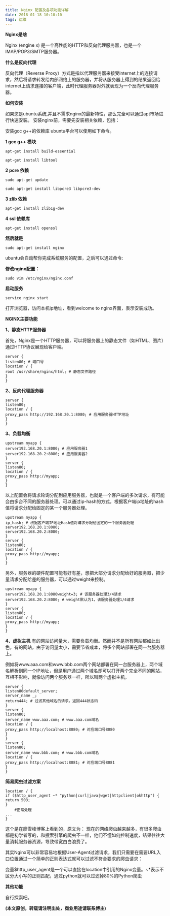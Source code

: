 ```yaml
---
title: Nginx 配置及各项功能详解
date: 2018-01-18 10:10:10
tags: 运维
---
```


**Nginx是啥**

Nginx (engine x) 是一个高性能的HTTP和反向代理服务器，也是一个IMAP/POP3/SMTP服务器。

**什么是反向代理**

反向代理（Reverse Proxy）方式是指以代理服务器来接受internet上的连接请求，然后将请求转发给内部网络上的服务器，并将从服务器上得到的结果返回给internet上请求连接的客户端，此时代理服务器对外就表现为一个反向代理服务器。

**如何安装**

如果您是ubuntu系统,并且不需求nginx的最新特性，那么完全可以通过apt市场进行快速安装。 
安装nginx前，需要先安装相关依赖，包括： 

安装gcc g++的依赖库 
ubuntu平台可以使用如下命令。 

**1 gcc g++ 模块**

    apt-get install build-essential 

    apt-get install libtool 

**2 pcre 依赖** 

    sudo apt-get update 

    sudo apt-get install libpcre3 libpcre3-dev 

**3 zlib 依赖** 

    apt-get install zlib1g-dev 

**4 ssl 依赖库** 

    apt-get install openssl

**然后就是** 
    
    sudo apt-get install nginx

ubuntu会自动帮你完成系统服务的配置，之后可以通过命令: 

**修改nginx配置：**

    sudo vim /etc/nginx/nginx.conf  

**启动服务** 

    service nginx start 

打开浏览器，访问本机ip地址，看到welcome to nginx界面，表示安装成功。

**NGINX主要功能**

**1、静态HTTP服务器**

首先，Nginx是一个HTTP服务器，可以将服务器上的静态文件（如HTML、图片）通过HTTP协议展现给客户端。

    server { 
    listen80; # 端口号 
    location / { 
    root /usr/share/nginx/html; # 静态文件路径 
    } 
    }

**2、反向代理服务器** 
    
    server { 
    listen80; 
    location / { 
    proxy_pass http://192.168.20.1:8080; # 应用服务器HTTP地址 
    } 
    }

**3、负载均衡** 
    
    upstream myapp { 
    server192.168.20.1:8080; # 应用服务器1 
    server192.168.20.2:8080; # 应用服务器2 
    } 
    server { 
    listen80; 
    location / { 
    proxy_pass http://myapp; 
    } 
    } 
    
以上配置会将请求轮询分配到应用服务器，也就是一个客户端的多次请求，有可能会由多台不同的服务器处理。可以通过ip-hash的方式，根据客户端ip地址的hash值将请求分配给固定的某一个服务器处理。 
    
    upstream myapp { 
    ip_hash; # 根据客户端IP地址Hash值将请求分配给固定的一个服务器处理 
    server192.168.20.1:8080; 
    server192.168.20.2:8080; 
    } 
    server { 
    listen80; 
    location / { 
    proxy_pass http://myapp; 
    } 
    } 
    
另外，服务器的硬件配置可能有好有差，想把大部分请求分配给好的服务器，把少量请求分配给差的服务器，可以通过weight来控制。 
    
    upstream myapp { 
    server192.168.20.1:8080weight=3; # 该服务器处理3/4请求 
    server192.168.20.2:8080; # weight默认为1，该服务器处理1/4请求 
    } 
    server { 
    listen80; 
    location / { 
    proxy_pass http://myapp; 
    } 
    } 
**4、虚拟主机** 
有的网站访问量大，需要负载均衡。然而并不是所有网站都如此出色，有的网站，由于访问量太小，需要节省成本，将多个网站部署在同一台服务器上。

例如将www.aaa.com和www.bbb.com两个网站部署在同一台服务器上，两个域名解析到同一个IP地址，但是用户通过两个域名却可以打开两个完全不同的网站，互相不影响，就像访问两个服务器一样，所以叫两个虚拟主机。

    server { 
    listen80default_server; 
    server_name _; 
    return444; # 过滤其他域名的请求，返回444状态码 
    } 
    server { 
    listen80; 
    server_name www.aaa.com; # www.aaa.com域名 
    location / { 
    proxy_pass http://localhost:8080; # 对应端口号8080 
    } 
    } 
    server { 
    listen80; 
    server_name www.bbb.com; # www.bbb.com域名 
    location / { 
    proxy_pass http://localhost:8081; # 对应端口号8081 
    } 
    } 

**简易爬虫过滤方案**

    location / { 
    if ($http_user_agent ~* "python|curl|java|wget|httpclient|okhttp") { 
    return 503; 
    } 
        #正常处理 
    ... 
    } 
这个是在廖雪峰博客上看到的，原文为： 
现在的网络爬虫越来越多，有很多爬虫都是初学者写的，和搜索引擎的爬虫不一样，他们不懂如何控制速度，结果往往大量消耗服务器资源，导致带宽白白浪费了。

其实Nginx可以非常容易地根据User-Agent过滤请求，我们只需要在需要URL入口位置通过一个简单的正则表达式就可以过滤不符合要求的爬虫请求：

变量$http_user_agent是一个可以直接在location中引用的Nginx变量。~*表示不区分大小写的正则匹配，通过python就可以过滤掉80%的Python爬虫

**其他功能**

自行探索吧。

**(本文原创，转载请注明出处，商业用途请联系博主)**

